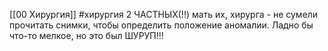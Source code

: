 [[00 Хирургия]]
#хирургия 
2 ЧАСТНЫХ(!!) мать их, хирурга - не сумели прочитать снимки, чтобы определить положение аномалии. Ладно бы что-то мелкое, но это был ШУРУП!!!